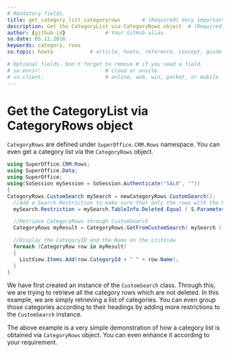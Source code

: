 ```yaml
---
# Mandatory fields.
title: get_category_list_categoryrows       # (Required) Very important for SEO.
description: Get the CategoryList via CategoryRows object  # (Required) Important for SEO.
author: {github-id}             # Your GitHub alias.
so.date: 05.11.2016
keywords: category, rows
so.topic: howto            # article, howto, reference, concept, guide

# Optional fields. Don't forget to remove # if you need a field.
# so.envir:                     # cloud or onsite
# so.client:                    # online, web, win, pocket, or mobile
---
```


# Get the CategoryList via CategoryRows object

`CategoryRows` are defined under `SuperOffice.CRM.Rows` namespace. You can even get a category list via the `CategoryRows` object.

```csharp
using SuperOffice.CRM.Rows;
using SuperOffice.Data;
using SuperOffice;
using(SoSession mySession = SoSession.Authenticate("SAL0", ""))
{
CategoryRows.CustomSearch mySearch = newCategoryRows.CustomSearch();
  //Add a Search Restriction to make sure that only the rows with the Field Deleted = 0 will be returned
  mySearch.Restriction = mySearch.TableInfo.Deleted.Equal ( S.Parameter( 0 ) );

  //Retrieve CategoryRows through CustomSearch
  CategoryRows myResult = CategoryRows.GetFromCustomSearch( mySearch );

  //Display the CategoryID and the Name on the ListView
  foreach (CategoryRow row in myResult)
  {
    ListView.Items.Add(row.CategoryId + " " + row.Name);
  }
}
```

We have first created an instance of the `CustomSearch` class. Through this, we are trying to retrieve all the category rows which are not deleted. In this example, we are simply retrieving a list of categories. You can even group those categories according to their headings by adding more restrictions to the `CustomSearch` instance.

The above example is a very simple demonstration of how a category list is obtained via `CategoryRows` object. You can even enhance it according to your requirement.
